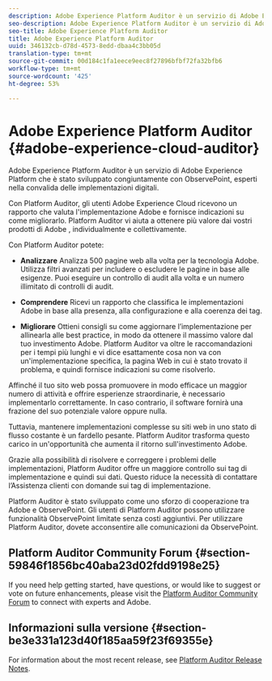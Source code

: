 ```yaml
---
description: Adobe Experience Platform Auditor è un servizio di Adobe Experience Platform che è stato sviluppato congiuntamente con ObservePoint, esperti nella convalida delle implementazioni digitali.
seo-description: Adobe Experience Platform Auditor è un servizio di Adobe Experience Platform che è stato sviluppato congiuntamente con ObservePoint, esperti nella convalida delle implementazioni digitali.
seo-title: Adobe Experience Platform Auditor
title: Adobe Experience Platform Auditor
uuid: 346132cb-d78d-4573-8edd-dbaa4c3bb05d
translation-type: tm+mt
source-git-commit: 00d184c1fa1eece9eec8f27896bfbf72fa32bfb6
workflow-type: tm+mt
source-wordcount: '425'
ht-degree: 53%

---
```



# Adobe Experience Platform Auditor {#adobe-experience-cloud-auditor}

Adobe Experience Platform Auditor è un servizio di Adobe Experience Platform che è stato sviluppato congiuntamente con ObservePoint, esperti nella convalida delle implementazioni digitali.

Con Platform Auditor, gli utenti Adobe Experience Cloud ricevono un rapporto che valuta l&#39;implementazione  Adobe e fornisce indicazioni su come migliorarlo. Platform Auditor vi aiuta a ottenere più valore dai vostri prodotti di Adobe , individualmente e collettivamente.

Con Platform Auditor potete:

* **Analizzare** Analizza 500 pagine web alla volta per la tecnologia Adobe. Utilizza filtri avanzati per includere o escludere le pagine in base alle esigenze. Puoi eseguire un controllo di audit alla volta e un numero illimitato di controlli di audit.

* **Comprendere** Ricevi un rapporto che classifica le implementazioni Adobe in base alla presenza, alla configurazione e alla coerenza dei tag.

* **Migliorare** Ottieni consigli su come aggiornare l’implementazione per allinearla alle best practice, in modo da ottenere il massimo valore dal tuo investimento Adobe. Platform Auditor va oltre le raccomandazioni per i tempi più lunghi e vi dice esattamente cosa non va con un&#39;implementazione specifica, la pagina Web in cui è stato trovato il problema, e quindi fornisce indicazioni su come risolverlo.

Affinché il tuo sito web possa promuovere in modo efficace un maggior numero di attività e offrire esperienze straordinarie, è necessario implementarlo correttamente. In caso contrario, il software fornirà una frazione del suo potenziale valore oppure nulla.

Tuttavia, mantenere implementazioni complesse su siti web in uno stato di flusso costante è un fardello pesante. Platform Auditor trasforma questo carico in un&#39;opportunità che aumenta il ritorno sull&#39;investimento  Adobe.

Grazie alla possibilità di risolvere e correggere i problemi delle implementazioni, Platform Auditor offre un maggiore controllo sui tag di implementazione e quindi sui dati. Questo riduce la necessità di contattare l’Assistenza clienti con domande sui tag di implementazione.

Platform Auditor è stato sviluppato come uno sforzo di cooperazione tra  Adobe e ObservePoint. Gli utenti di Platform Auditor possono utilizzare funzionalità ObservePoint limitate senza costi aggiuntivi. Per utilizzare Platform Auditor, dovete acconsentire alle comunicazioni da ObservePoint.

## Platform Auditor Community Forum {#section-59846f1856bc40aba23d02fdd9198e25}

If you need help getting started, have questions, or would like to suggest or vote on future enhancements, please visit the [Platform Auditor Community Forum](https://forums.adobe.com/community/experience-cloud/platform/core-services/activation-service/auditor) to connect with experts and Adobe.

## Informazioni sulla versione {#section-be3e331a123d40f185aa59f23f69355e}

For information about the most recent release, see [Platform Auditor Release Notes](release-notes.md).
